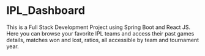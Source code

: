 # IPL_Dashboard

This is a Full Stack Development Project using Spring Boot and React JS. Here you can browse your favorite IPL teams and access their past games details, matches won and lost, ratios, all  accessible by team and tournament year.
